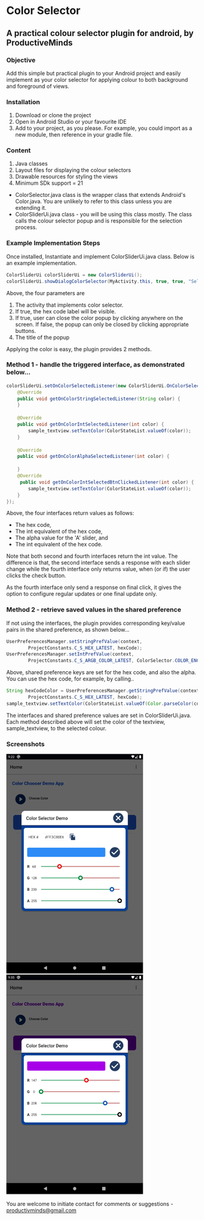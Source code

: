 # Color Selector

## A practical colour selector plugin for android, by ProductiveMinds

### Objective
Add this simple but practical plugin to your Android project and easily implement as your color selector for applying colour to both background and foreground of views. 


### Installation
1. Download or clone the project
2. Open in Android Studio or your favourite IDE
3. Add to your project, as you please. For example, you could import as a new module, then reference in your gradle file.


### Content
1. Java classes
2. Layout files for displaying the colour selectors
3. Drawable resources for styling the views
4. Minimum SDk support = 21

- ColorSelector.java class is the wrapper class that extends Android's Color.java. You are unlikely to refer to this class unless you are extending it.
- ColorSliderUi.java class - you will be using this class mostly. The class calls the colour selector popup and is responsible for the selection process.


### Example Implementation Steps
Once installed, Instantiate and implement ColorSliderUi.java class. 
Below is an example implementation.
```java
ColorSliderUi colorSliderUi = new ColorSliderUi();
colorSliderUi.showDialogColorSelector(MyActivity.this, true, true, "Select Text colour");
```

Above, the four parameters are
1. The activity that implements color selector.
2. If true, the hex code label will be visible.
3. If true, user can close the color popup by clicking anywhere on the screen. If false, the popup can only be closed by clicking appropriate buttons.
4. The title of the popup


Applying the color is easy, the plugin provides 2 methods.
### Method 1 - handle the triggered interface, as demonstrated below...
```java
colorSliderUi.setOnColorSelectedListener(new ColorSliderUi.OnColorSelectedListener() {
    @Override
    public void getOnColorStringSelectedListener(String color) {
    }

    @Override
    public void getOnColorIntSelectedListener(int color) {
        sample_textview.setTextColor(ColorStateList.valueOf(color));
    }

    @Override
    public void getOnColorAlphaSelectedListener(int color) {

    }
    @Override
     public void getOnColorIntSelectedBtnClickedListener(int color) {
        sample_textview.setTextColor(ColorStateList.valueOf(color));
    }
});
```

Above, the four interfaces return values as follows: 
- The hex code, 
- The int equivalent of the hex code, 
- The alpha value for the 'A' slider, and 
- The int equivalent of the hex code. 

Note that both second and fourth interfaces return the int value. The difference is that, the second interface sends a response with each slider change while the fourth interface only returns value, when (or if) the user clicks the check button.

As the fourth interface only send a response on final click, it gives the option to configure regular updates or one final update only.

### Method 2 - retrieve saved values in the shared preference
If not using the interfaces, the plugin provides corresponding key/value pairs in the shared preference, as shown below...
```java
UserPreferencesManager.setStringPrefValue(context,
        ProjectConstants.C_S_HEX_LATEST, hexCode);
UserPreferencesManager.setIntPrefValue(context,
        ProjectConstants.C_S_ARGB_COLOR_LATEST, ColorSelector.COLOR_ENCODED);
```


Above, shared preference keys are set for the hex code, and also the alpha.
You can use the hex code, for example, by calling..
```java
String hexCodeColor = UserPreferencesManager.getStringPrefValue(context,
        ProjectConstants.C_S_HEX_LATEST, hexCode);
sample_textview.setTextColor(ColorStateList.valueOf(Color.parseColor(color)));
```


The interfaces and shared preference values are set in ColorSliderUi.java.
Each method described above will set the color of the textview, sample_textview, to the selected colour.


### Screenshots
![Screenshot 1](screenshots/screenshot_1.jpg)
![Screenshot 1](screenshots/screenshot_2.jpg)


You are welcome to initiate contact for comments or suggestions - productivminds@gmail.com




